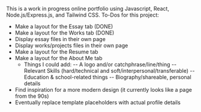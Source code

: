 This is a work in progress online portfolio using Javascript, React, Node.js/Express.js, and Tailwind CSS. 
To-Dos for this project:
- Make a layout for the Essay tab (DONE)
- Make a layout for the Works tab (DONE)
- Display essay files in their own page
- Display works/projects files in their own page
- Make a layout for the Resume tab
- Make a layout for the About Me tab
    - Things I could add:
        -- A logo and/or catchphrase/line/thing
        -- Relevant Skills (hard/technical and soft/interpersonal/transferable)
        -- Education & school-related things
        -- Biography/shareable, personal details
- Find inspiration for a more modern design (it currently looks like a page from the 90s)
- Eventually replace template placeholders with actual profile details